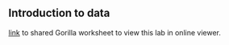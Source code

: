 ## Introduction to data
[link](http://viewer.gorilla-repl.org/view.html?source=github&user=drewnoff&repo=openintro-gorilla-incanter&path=/intro-to-data/src/openintro/intro-to-data.clj) to shared Gorilla worksheet to view this lab in online viewer.

